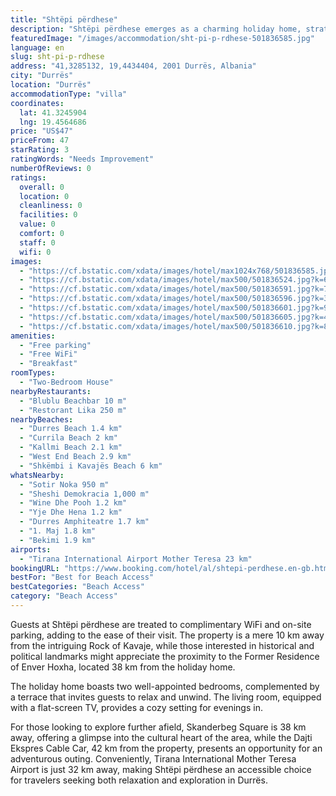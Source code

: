 ```yaml
---
title: "Shtëpi përdhese"
description: "Shtëpi përdhese emerges as a charming holiday home, strategically positioned just a short distance from the vibrant shores of Durres Beach and the serene Currila Beach in Durrës."
featuredImage: "/images/accommodation/sht-pi-p-rdhese-501836585.jpg"
language: en
slug: sht-pi-p-rdhese
address: "41,3285132, 19,4434404, 2001 Durrës, Albania"
city: "Durrës"
location: "Durrës"
accommodationType: "villa"
coordinates:
  lat: 41.3245904
  lng: 19.4564686
price: "US$47"
priceFrom: 47
starRating: 3
ratingWords: "Needs Improvement"
numberOfReviews: 0
ratings:
  overall: 0
  location: 0
  cleanliness: 0
  facilities: 0
  value: 0
  comfort: 0
  staff: 0
  wifi: 0
images:
  - "https://cf.bstatic.com/xdata/images/hotel/max1024x768/501836585.jpg?k=8a377fc1470d0b39f10d2148176013ad92d04b84b1308eeeda24e5adbc1d0270&o=&hp=1"
  - "https://cf.bstatic.com/xdata/images/hotel/max500/501836524.jpg?k=6c45da1cc7989f7199a9aa411e4ffeeddacee449786aa7765f3d696ec8cb1d51&o=&hp=1"
  - "https://cf.bstatic.com/xdata/images/hotel/max500/501836591.jpg?k=7b45086803a544915fc09eafd4d657144b58b6c0794deeab8744253cb92fdbc8&o=&hp=1"
  - "https://cf.bstatic.com/xdata/images/hotel/max500/501836596.jpg?k=3e4677c0782a9b62a528490a7a5162a8f9fbdc10318b967aca59c0736f5222dc&o=&hp=1"
  - "https://cf.bstatic.com/xdata/images/hotel/max500/501836601.jpg?k=9d54b0b865f584f4e442006b296674f0c27a06904235b2022f959ac511f18006&o=&hp=1"
  - "https://cf.bstatic.com/xdata/images/hotel/max500/501836605.jpg?k=4f36afdc7cf1f406662da32b7791e22e2d0391860f05fc4d142bfec0ad94c865&o=&hp=1"
  - "https://cf.bstatic.com/xdata/images/hotel/max500/501836610.jpg?k=82b4fc62c3a058816c03c1233862a955c21a83425013780ee50b6a1cf315cb97&o=&hp=1"
amenities:
  - "Free parking"
  - "Free WiFi"
  - "Breakfast"
roomTypes:
  - "Two-Bedroom House"
nearbyRestaurants:
  - "Blublu Beachbar 10 m"
  - "Restorant Lika 250 m"
nearbyBeaches:
  - "Durres Beach 1.4 km"
  - "Currila Beach 2 km"
  - "Kallmi Beach 2.1 km"
  - "West End Beach 2.9 km"
  - "Shkëmbi i Kavajës Beach 6 km"
whatsNearby:
  - "Sotir Noka 950 m"
  - "Sheshi Demokracia 1,000 m"
  - "Wine Dhe Pooh 1.2 km"
  - "Yje Dhe Hena 1.2 km"
  - "Durres Amphiteatre 1.7 km"
  - "1. Maj 1.8 km"
  - "Bekimi 1.9 km"
airports:
  - "Tirana International Airport Mother Teresa 23 km"
bookingURL: "https://www.booking.com/hotel/al/shtepi-perdhese.en-gb.html?aid=8035640"
bestFor: "Best for Beach Access"
bestCategories: "Beach Access"
category: "Beach Access"
---
```


Guests at Shtëpi përdhese are treated to complimentary WiFi and on-site parking, adding to the ease of their visit. The property is a mere 10 km away from the intriguing Rock of Kavaje, while those interested in historical and political landmarks might appreciate the proximity to the Former Residence of Enver Hoxha, located 38 km from the holiday home.

The holiday home boasts two well-appointed bedrooms, complemented by a terrace that invites guests to relax and unwind. The living room, equipped with a flat-screen TV, provides a cozy setting for evenings in.

For those looking to explore further afield, Skanderbeg Square is 38 km away, offering a glimpse into the cultural heart of the area, while the Dajti Ekspres Cable Car, 42 km from the property, presents an opportunity for an adventurous outing. Conveniently, Tirana International Mother Teresa Airport is just 32 km away, making Shtëpi përdhese an accessible choice for travelers seeking both relaxation and exploration in Durrës.